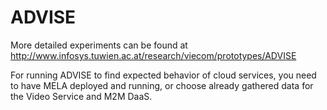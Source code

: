 ADVISE
======

More detailed experiments can be found at http://www.infosys.tuwien.ac.at/research/viecom/prototypes/ADVISE

For running ADVISE to find expected behavior of cloud services, you need to have MELA deployed and running, or choose already gathered data for the Video Service and M2M DaaS.

